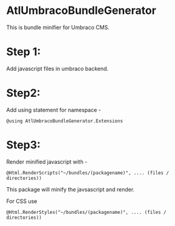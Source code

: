 # AtlUmbracoBundleGenerator

This is bundle minifier for Umbraco CMS. 

Step 1:
======
Add javascript files in umbraco backend.


Step2:
=====
Add using statement for namespace - 


    @using AtlUmbracoBundleGenerator.Extensions
    
Step3:
=====
Render minified javascript with - 

    
    @Html.RenderScripts("~/bundles/(packagename)", .... (files / directories))
    

This package will minify the javsascript and render.

For CSS use 

    @Html.RenderStyles("~/bundles/(packagename)", .... (files / directories))
